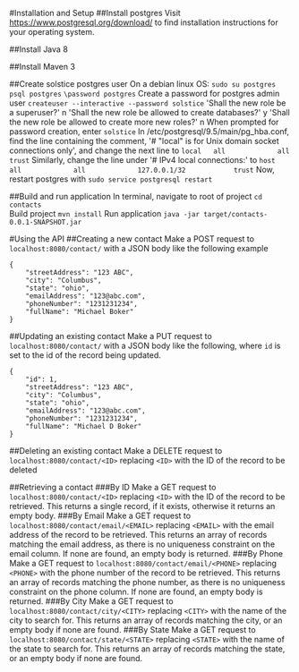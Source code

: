 #Installation and Setup
##Install postgres
Visit https://www.postgresql.org/download/ to find installation instructions for your operating system.

##Install Java 8

##Install Maven 3

##Create solstice postgres user
On a debian linux OS:
    `sudo su postgres`
    `psql postgres`
    `\password postgres`
        Create a password for postgres admin user
    `createuser --interactive --password solstice`
    'Shall the new role be a superuser?'  n
    'Shall the new role be allowed to create databases?'  y
    'Shall the new role be allowed to create more new roles?'  n
        When prompted for password creation, enter `solstice`
    In /etc/postgresql/9.5/main/pg_hba.conf, find the line containing the comment, '# "local" is for Unix domain socket connections only', and change the next line to
    `local   all             all                                     trust`
    Similarly, change the line under '# IPv4 local connections:' to 
    `host    all             all             127.0.0.1/32            trust`
    Now, restart postgres with
    `sudo service postgresql restart`
    
##Build and run application
    In terminal, navigate to root of project
    `cd contacts`    
    Build project
    `mvn install`
    Run application
    `java -jar target/contacts-0.0.1-SNAPSHOT.jar`
    

#Using the API
##Creating a new contact
Make a POST request to `localhost:8080/contact/` with a JSON body like the following example
```
{
    "streetAddress": "123 ABC",
    "city": "Columbus",
    "state": "ohio",
    "emailAddress": "123@abc.com",
    "phoneNumber": "1231231234",
    "fullName": "Michael Boker"
}
```

##Updating an existing contact
Make a PUT request to `localhost:8080/contact/` with a JSON body like the following, where `id` is set to the id of the record being updated.
```
{
    "id": 1,
    "streetAddress": "123 ABC",
    "city": "Columbus",
    "state": "ohio",
    "emailAddress": "123@abc.com",
    "phoneNumber": "1231231234",
    "fullName": "Michael D Boker"
}
```

##Deleting an existing contact
Make a DELETE request to `localhost:8080/contact/<ID>` replacing `<ID>` with the ID of the record to be deleted

##Retrieving a contact
###By ID
Make a GET request to `localhost:8080/contact/<ID>` replacing `<ID>` with the ID of the record to be retrieved.  This returns a single record, if it exists, otherwise it returns an empty body.
###By Email
Make a GET request to `localhost:8080/contact/email/<EMAIL>` replacing `<EMAIL>` with the email address of the record to be retrieved.  This returns an array of records matching the email address, as there is no uniqueness constraint on the email column.  If none are found, an empty body is returned.
###By Phone
Make a GET request to `localhost:8080/contact/email/<PHONE>` replacing `<PHONE>` with the phone number of the record to be retrieved. This returns an array of records matching the phone number, as there is no uniqueness constraint on the phone column.  If none are found, an empty body is returned.
###By City
Make a GET request to `localhost:8080/contact/city/<CITY>` replacing `<CITY>` with the name of the city to search for.  This returns an array of records matching the city, or an empty body if none are found.
###By State
Make a GET request to `localhost:8080/contact/state/<STATE>` replacing `<STATE>` with the name of the state to search for.  This returns an array of records matching the state, or an empty body if none are found.

